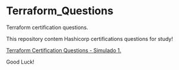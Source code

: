 # Terraform_Questions
Terraform certification questions.

This repository contem Hashicorp certifications questions for study!

[Terraform Certification Questions - Simulado 1.](https://github.com/CarlosMartins01/Terraform_Questions/blob/main/Terraform_Certification_Questions.md)

Good Luck!
